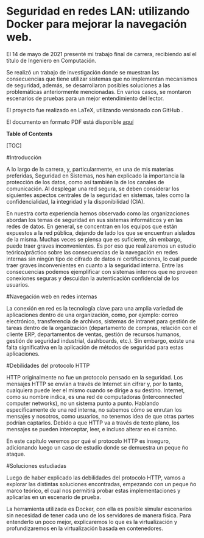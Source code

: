 # Seguridad en redes LAN: utilizando Docker para mejorar la navegación web. 

El 14 de mayo de 2021 presenté mi trabajo final de carrera, recibiendo así el título de Ingeniero en Computación. 

Se realizó un trabajo de investigación donde se muestran las consecuencias que tiene utilizar sistemas que no implementan mecanismos de seguridad, además, se desarrollaron posibles soluciones a las problemáticas anteriormente mencionadas. En varios casos, se montaron escenarios de pruebas para un mejor entendimiento del lector.  

El proyecto fue realizado en LaTeX, utilizando versionado con GitHub .

El documento en formato PDF está disponible [aquí](http://https://raw.githubusercontent.com/salvatrosky/Proyecto-Final-de-carrera/main/ES/build/Main.pdf "aquí")

**Table of Contents** 

[TOC] 

#Introducción 

A lo largo de la carrera, y, particularmente, en una de mis materias preferidas, Seguridad en Sistemas, nos han explicado la importancia la protección de los datos, como así también la de los canales de comunicación. Al desplegar una red segura, se deben considerar los siguientes aspectos centrales de la seguridad en sistemas, tales como la confidencialidad, la integridad y la disponibilidad (CIA). 

En nuestra corta experiencia hemos observado como las organizaciones abordan los temas de seguridad en sus sistemas informáticos y en las redes de datos. En general, se concentran en los equipos que están expuestos a la red pública, dejando de lado los que se encuentran aislados de la misma. Muchas veces se piensa que es suficiente, sin embargo, puede traer graves inconvenientes. Es por eso que realizaremos un estudio teórico/práctico sobre las consecuencias de la navegación en redes internas sin ningún tipo de cifrado de datos ni certificaciones, lo cual puede traer graves inconvenientes en cuanto a la seguridad interna. Entre las consecuencias podemos ejemplificar con sistemas internos que no proveen conexiones seguras y descuidan la autenticación confidencial de los usuarios. 

#Navegación web en redes internas 

La conexión en red es la tecnología clave para una amplia variedad de aplicaciones dentro de una organización, como, por ejemplo: correo electrónico, transferencia de archivos, sistemas de intranet para gestión de tareas dentro de la organización (departamento de compras, relación con el cliente ERP, departamentos de ventas, gestión de recursos humanos, gestión de seguridad industrial, dashboards, etc.). Sin embargo, existe una falta significativa en la aplicación de métodos de seguridad para estas aplicaciones. 

#Debilidades del protocolo HTTP 

HTTP originalmente no fue un protocolo pensado en la seguridad. Los mensajes HTTP se envían a través de Internet sin cifrar y, por lo tanto, cualquiera puede leer el mismo cuando se dirige a su destino. Internet, como su nombre indica, es una red de computadoras (interconnected computer networks), no un sistema punto a punto. Hablando específicamente de una red interna, no sabemos cómo se enrutan los mensajes y nosotros, como usuarios, no tenemos idea de que otras partes podrían captarlos. Debido a que HTTP va a través de texto plano, los mensajes se pueden interceptar, leer, e incluso alterar en el camino. 

En este capítulo veremos por qué el protocolo HTTP es inseguro, adicionando luego un caso de estudio donde se demuestra un peque ̃no ataque. 

#Soluciones estudiadas 

Luego de haber explicado las debilidades del protocolo HTTP, vamos a explorar las distintas soluciones encontradas, empezando con un peque ̃no marco teórico, el cual nos permitirá probar estas implementaciones y aplicarlas en un escenario de prueba. 

La herramienta utilizada es Docker, con ella es posible simular escenarios sin necesidad de tener cada uno de los servidores de manera física. Para entenderlo un poco mejor, explicaremos lo que es la virtualización y profundizaremos en la virtualización basada en contenedores. 

